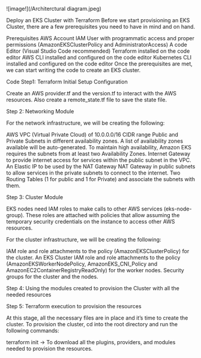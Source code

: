 ![image!](/Architerctural diagram.jpeg)

Deploy an EKS Cluster with Terraform
Before we start provisioning an EKS Cluster, there are a few prerequisites you need to have in mind and on hand.

Prerequisites
AWS Account
IAM User with programmatic access and proper permissions (AmazonEKSClusterPolicy and AdministratorAccess)
A code Editor (Visual Studio Code recommended)
Terraform installed on the code editor
AWS CLI installed and configured on the code editor
Kubernetes CLI installed and configured on the code editor
Once the prerequisites are met, we can start writing the code to create an EKS cluster.

Code
Step1: Terraform Initial Setup Configuration

Create an AWS provider.tf and the version.tf to interact with the AWS resources. Also create a remote_state.tf file to save the state file.

Step 2: Networking Module

For the network infrastructure, we will be creating the following:

AWS VPC (Virtual Private Cloud) of 10.0.0.0/16 CIDR range
Public and Private Subnets in different availability zones. A list of availability zones available will be auto-generated. To maintain high availability, Amazon EKS requires the subnets from at least two Availability Zones.
Internet Gateway to provide internet access for services within the public subnet in the VPC.
An Elastic IP to be used by the NAT Gateway
NAT Gateway in public subnets to allow services in the private subnets to connect to the internet.
Two Routing Tables (1 for public and 1 for Private) and associate the subnets with them.

Step 3: Cluster Module

EKS nodes need IAM roles to make calls to other AWS services (eks-node-group). These roles are attached with policies that allow assuming the temporary security credentials on the instance to access other AWS resources.

For the cluster infrastructure, we will be creating the following:

IAM role and role attachments to the policy (AmazonEKSClusterPolicy) for the cluster.
An EKS Cluster
IAM role and role attachments to the policy (AmazonEKSWorkerNodePolicy, AmazonEKS_CNI_Policy and AmazonEC2ContainerRegistryReadOnly) for the worker nodes.
Security groups for the cluster and the nodes.

Step 4: Using the modules created to provision the Cluster with all the needed resources

Step 5: Terraform execution to provision the resources

At this stage, all the necessary files are in place and it’s time to create the cluster. To provision the cluster, cd into the root directory and run the following commands:

terraform init → To download all the plugins, providers, and modules needed to provision the resources.